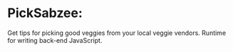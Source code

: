 # PickSabzee:

Get tips for picking good veggies from your local veggie vendors.
Runtime for writing back-end JavaScript.

